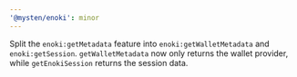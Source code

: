 ```yaml
---
'@mysten/enoki': minor
---
```


Split the `enoki:getMetadata` feature into `enoki:getWalletMetadata` and `enoki:getSession`. `getWalletMetadata` now only returns the wallet provider, while `getEnokiSession` returns the session data.
